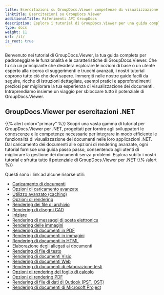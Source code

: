 ```yaml
---
title: Esercitazioni su GroupDocs.Viewer competenze di visualizzazione dei documenti principali
linktitle: Esercitazioni su GroupDocs.Viewer
additionalTitle: Riferimenti API GroupDocs
description: Esplora i tutorial di GroupDocs.Viewer per una guida completa su come massimizzare le capacità di visualizzazione dei documenti. Sblocca il suo pieno potenziale oggi!
type: docs
weight: 11
url: /it/
is_root: true
---
```


Benvenuto nei tutorial di GroupDocs.Viewer, la tua guida completa per padroneggiare le funzionalità e le caratteristiche di GroupDocs.Viewer. Che tu sia un principiante che desidera esplorare le nozioni di base o un utente esperto alla ricerca di suggerimenti e trucchi avanzati, i nostri tutorial coprono tutto ciò che devi sapere. Immergiti nelle nostre guide facili da seguire, ricche di istruzioni dettagliate, esempi pratici e approfondimenti preziosi per migliorare la tua esperienza di visualizzazione dei documenti. Intraprendiamo insieme un viaggio per sbloccare tutto il potenziale di GroupDocs.Viewer.

## GroupDocs.Viewer per esercitazioni .NET
{{% alert color="primary" %}}
Scopri una vasta gamma di tutorial per GroupDocs.Viewer per .NET, progettati per fornire agli sviluppatori le conoscenze e le competenze necessarie per integrare in modo efficiente le funzionalità di visualizzazione dei documenti nelle loro applicazioni .NET. Dal caricamento dei documenti alle opzioni di rendering avanzate, ogni tutorial fornisce una guida passo passo, consentendo agli utenti di migliorare la gestione dei documenti senza problemi. Esplora subito i nostri tutorial e sfrutta tutto il potenziale di GroupDocs.Viewer per .NET
{{% /alert %}}

Questi sono i link ad alcune risorse utili:
 
- [Caricamento di documenti](./net/loading-documents/)
- [Opzioni di caricamento avanzate](./net/advanced-loading/)
- [Utilizzo avanzato (caching)](./net/advanced-usage-caching/)
- [Opzioni di rendering](./net/rendering-options/)
- [Rendering dei file di archivio](./net/rendering-archive-files/)
- [Rendering di disegni CAD](./net/rendering-cad-drawings/)
- [Iniziare](./net/getting-started/)
- [Rendering di messaggi di posta elettronica](./net/rendering-email-messages/)
- [Rendering delle immagini](./net/image-rendering/)
- [Rendering di documenti in PDF](./net/rendering-documents-pdf/)
- [Rendering di documenti in immagini](./net/rendering-documents-images/)
- [Rendering di documenti in HTML](./net/rendering-documents-html/)
- [Elaborazione degli allegati ai documenti](./net/processing-document-attachments/)
- [Rendering di file di testo](./net/rendering-text-files/)
- [Rendering di documenti Visio](./net/rendering-visio-documents/)
- [Rendering di documenti Web](./net/rendering-web-documents/)
- [Rendering di documenti di elaborazione testi](./net/rendering-word-processing-documents/)
- [Opzioni di rendering del foglio di calcolo](./net/spreadsheet-rendering-options/)
- [Opzioni di rendering PDF](./net/pdf-rendering-options/)
- [Rendering di file di dati di Outlook (PST, OST)](./net/rendering-outlook-data-files/)
- [Rendering di documenti di Microsoft Project](./net/rendering-ms-project-documents/)
